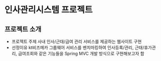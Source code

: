 # 인사관리시스템 프로젝트
## 프로젝트 소개
- 프로젝트 주제
   사내 인사/근태/급여 관리 서비스를 제공하는 웹사이트 구현
- 선정이유
   kt비즈메카 그룹웨어 서비스를 벤치마킹하여 인사등록/관리, 근태/휴가관리, 급여조회와 같은 기능들을 Spring MVC 개발 방식으로 구현해보고자 함
